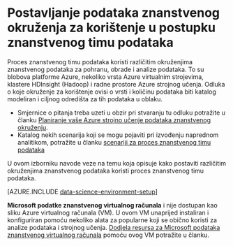 <properties 
    pageTitle="Postavljanje okruženja znanstvenog podataka za korištenje u postupka timu podataka znanstvenog | Azure" 
    description="Postavljanje podataka znanstvenog okruženja za korištenje u postupku znanstvenog timu podataka" 
    services="machine-learning" 
    documentationCenter="" 
    authors="bradsev" 
    manager="jhubbard" 
    editor="cgronlun"/>

<tags 
    ms.service="machine-learning" 
    ms.workload="data-services" 
    ms.tgt_pltfrm="na" 
    ms.devlang="na" 
    ms.topic="article" 
    ms.date="10/03/2016" 
    ms.author="bradsev" /> 

# <a name="set-up-data-science-environments-for-use-in-the-team-data-science-process"></a>Postavljanje podataka znanstvenog okruženja za korištenje u postupku znanstvenog timu podataka

Proces znanstvenog timu podataka koristi različitim okruženjima znanstvenog podataka za pohranu, obrade i analize podataka. To su blobova platforme Azure, nekoliko vrsta Azure virtualnim strojevima, klastere HDInsight (Hadoop) i radne prostore Azure strojnog učenja. Odluka o koje okruženje za korištenje ovisi o vrsti i količinu podataka biti katalog modeliran i ciljnog odredišta za tih podataka u oblaku. 

* Smjernice o pitanja treba uzeti u obzir pri stvaranju tu odluku potražite u članku [Planiranje vaše Azure strojno učenje podataka znanstvenog okruženju](machine-learning-data-science-plan-your-environment.md). 
* Katalog nekih scenarija koji se mogu pojaviti pri izvođenju naprednom analitikom, potražite u članku [scenariji za proces znanstvenog timu podataka](machine-learning-data-science-plan-sample-scenarios.md)

U ovom izborniku navode veze na temu koja opisuje kako postaviti različitim okruženjima znanstvenog podataka koristi proces znanstvenog timu podataka.

[AZURE.INCLUDE [data-science-environment-setup](../../includes/cap-setup-environments.md)]

**Microsoft podatke znanstvenog virtualnog računala** i nije dostupan kao sliku Azure virtualnog računala (VM). U ovom VM unaprijed instaliran i konfiguriran pomoću nekoliko alata za popularne koji se obično koristi za analize podataka i strojnog učenja. [Dodjela resursa za Microsoft podataka znanstvenog virtualnog računala](machine-learning-data-science-provision-vm.md) pomoću ovog VM potražite u članku.

